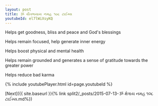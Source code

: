 ```yaml
---
layout: post
title: ૐ વીતભયાય નમહ ૧૦૮ ટાઈમ્સ
youtubeId: el7lWiXsyKQ
---
```

 
 
Helps get goodness, bliss and peace and God's blessings
 
Helps remain focused, help generate inner energy 
 
Helps boost physical and mental health 
 
Helps remain grounded and generates a sense of gratitude towards the greater power 
 
Helps reduce bad karma
 
 
 
 


{% include youtubePlayer.html id=page.youtubeId %}
 
[Next]({{ site.baseurl }}{% link  split2/_posts/2015-07-13-ૐ ક્ષેત્રાય નમહ ૧૦૮ ટાઈમ્સ.md%})
 
